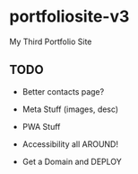 # portfoliosite-v3
My Third Portfolio Site

## TODO

* Better contacts page?
* Meta Stuff (images, desc)
* PWA Stuff
* Accessibility all AROUND!

* Get a Domain and DEPLOY